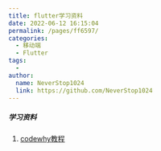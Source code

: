 ```yaml
---
title: flutter学习资料
date: 2022-06-12 16:15:04
permalink: /pages/ff6597/
categories:
  - 移动端
  - Flutter
tags:
  - 
author: 
  name: NeverStop1024
  link: https://github.com/NeverStop1024
---
```

##### 学习资料
1. [codewhy教程](https://mp.weixin.qq.com/mp/appmsgalbum?__biz=Mzg5MDAzNzkwNA==&action=getalbum&album_id=1566028536430247937&scene=173&from_msgid=2247483668&from_itemidx=1&count=3&nolastread=1#wechat_redirect)